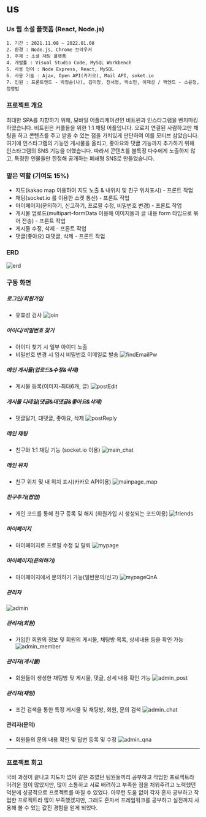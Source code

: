 # us
### Us 웹 소셜 플랫폼 (React, Node.js)

```
1. 기간 : 2021.11.08 ~ 2022.01.08
2. 환경 : Node.js, Chrome 브라우저
3. 주제 : 소셜 채팅 플랫폼
4. 개발툴 : Visual Studio Code, MySQL Workbench
5. 사용 언어 : Node Express, React, MySQL
6. 사용 기술 : Ajax, Open API(카카오), Mail API, soket.io
7. 인원 : 프론트엔드 - 박정순(나), 김미정, 진서영, 박소민, 이재성 / 백엔드 - 소윤정, 정영범
```

### 프로젝트 개요

최대한 SPA를 지향하기 위해, 모바일 어플리케이션인 비트윈과 인스타그램을 벤치마킹하였습니다.
비트윈은 커플들을 위한 1:1 채팅 어플입니다. 오로지 연결된 사람하고만 채팅을 하고 콘텐츠를 주고 받을 수 있는 점을 가치있게 판단하여 이를 모티브 삼았습니다.
여기에 인스타그램의 기능인 게시물을 올리고, 좋아요와 댓글 기능까지 추가하기 위해 인스타그램의 SNS 기능을 더했습니다. 따라서 콘텐츠를 불특정 다수에게 노출하지 않고, 특정한 인물들만 한정해 공개하는 폐쇄형 SNS로 만들었습니다.

### 맡은 역할 (기여도 15%)
+ 지도(kakao map 이용하여 지도 노출 & 내위치 및 친구 위치표시) - 프론트 작업
+ 채팅(socket.io 를 이용한 소켓 통신) - 프론트 작업
+ 마이페이지(문의하기, 신고하기, 프로필 수정, 비밀번호 변경) - 프론트 작업
+ 게시물 업로드(multipart-formData 이용해 이미지들과 글 내용 form 타입으로 묶어 전송) - 프론트 작업
+ 게시물 수정, 삭제 - 프론트 작업
+ 댓글(좋아요) 대댓글, 삭제 - 프론트 작업

### ERD
![erd](https://user-images.githubusercontent.com/75155418/147924496-f23517bb-a120-42fb-99bd-3d58fecb7567.png)

### 구동 화면
##### 로그인/회원가입
+ 유효성 검사
![join](https://user-images.githubusercontent.com/75155418/147923649-53450fe3-6a37-4a93-96ec-9c1a2802d7c8.gif)

##### 아이디/비밀번호 찾기
+ 아이디 찾기 시 일부 아이디 노출
+ 비밀번호 변경 시 임시 비밀번호 이메일로 발송
![findEmailPw](https://user-images.githubusercontent.com/75155418/147923514-a4b0655e-47fd-4a3b-90c5-53b574eebfcb.gif)

##### 메인 게시물(업로드&수정&삭제)
* 게시물 등록(이미지-최대6개, 글)
![postEdit](https://user-images.githubusercontent.com/75155418/147921380-207e53d2-35a6-4081-8197-6a6600192b72.gif)

##### 게시물 디테일(댓글&대댓글&좋아요&삭제)
* 댓글달기, 대댓글, 좋아요, 삭제
![postReply](https://user-images.githubusercontent.com/75155418/147920700-bb4737da-f1ce-4075-98f2-c6413c8fda1f.gif)

##### 메인 채팅
* 친구와 1:1 채팅 기능 (socket.io 이용)
![main_chat](https://user-images.githubusercontent.com/75155418/146749862-fa85f101-d265-4edf-93d7-3a68684bd034.gif)

##### 메인 위치
+ 친구 위치 및 내 위치 표시(카카오 API이용)
![mainpage_map](https://user-images.githubusercontent.com/75155418/146751025-34bc2a93-6d10-41bc-aa95-9d8a58d4d3dc.gif)

##### 친구추가(팝업)
* 개인 코드를 통해 친구 등록 및 해지 (회원가입 시 생성되는 코드이용)
![friends](https://user-images.githubusercontent.com/75155418/146752451-9ea2a8d5-e184-4b55-889c-c44fa6a7f89c.gif)

##### 마이페이지
* 마이페이지로 프로필 수정 및 탈퇴
![mypage](https://user-images.githubusercontent.com/75155418/145069673-abfc1f3f-bb50-44e9-9a22-01ae606635a3.png)

##### 마이페이지(문의하기)
* 마이페이지에서 문의하기 가능(일반문의/신고)
![mypageQnA](https://user-images.githubusercontent.com/75155418/145070591-a3fdabc1-f77e-46d6-b05e-538c3dfffcfe.png)

##### 관리자
![admin](https://user-images.githubusercontent.com/75155418/145069519-1c291401-f7ed-43c8-9f0c-66e72e68be77.png)

##### 관리자(회원)
+ 가입한 회원의 정보 및 회원의 게시물, 채팅방 목록, 상세내용 등을 확인 가능
![admin_member](https://user-images.githubusercontent.com/75155418/146754218-9c9b7bea-a06a-4814-a76d-cea89f7ca6bb.gif)

##### 관리자(게시물)
+ 회원들이 생성한 채팅방 및 게시물, 댓글, 상세 내용 확인 가능
![admin_post](https://user-images.githubusercontent.com/75155418/146757209-044e5e9a-ff4f-4920-a022-97869abf2e74.gif)

##### 관리자(채팅)
+ 조건 검색을 통한 특정 게시물 및 채팅방, 회원, 문의 검색
![admin_chat](https://user-images.githubusercontent.com/75155418/146757581-f4177159-1d3f-4f21-a8a8-984aa13d5ffe.gif)

#### 관리자(문의)
+ 회원들의 문의 내용 확인 및 답변 등록 및 수정
![admin_qna](https://user-images.githubusercontent.com/75155418/146758802-30ca64a7-a431-49c9-b4ae-5dcaa192aaf1.png)

---
### 프로젝트 회고
국비 과정이 끝나고 지도자 없이 같은 조였던 팀원들끼리 공부하고 작업한 프로젝트라 어려운 점이 많았지만, 많이 소통하고 서로 배려하고 부족한 점을 채워주려고 노력했던 덕분에 성공적으로 프로젝트를 마칠 수 있었다.
아무런 도움 없이 각자 혼자 공부하고 작업한 프로젝트라 많이 부족했겠지만, 그래도 혼자서 프레임워크를 공부하고 실전까지 사용해 볼 수 있는 값진 경험을 얻게 되었다.
